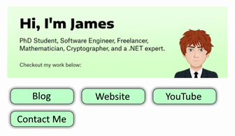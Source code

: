 <img src="https://raw.githubusercontent.com/James231/James231/master/profile-image.png" alt="Hi, I'm James. PhD Student, Software Engineer, Freelancer, Mathematician, Cryptographer, and a .NET expert. Checkout my work below:">  
  
<a href="https://blog.jam-es.com" target="_blank"><img src="https://raw.githubusercontent.com/James231/James231/master/blog.png" alt="Blog"></a>
<a href="https://jam-es.com" target="_blank"><img src="https://raw.githubusercontent.com/James231/James231/master/website.png" alt="Website"></a>
<a href="https://www.youtube.com/channel/UC_efyH4unjG3zYh85Zv4XHA" target="_blank"><img src="https://raw.githubusercontent.com/James231/James231/master/youtube.png" alt="YouTube"></a>
<a href="https://jam-es.com/#contact" target="_blank"><img src="https://raw.githubusercontent.com/James231/James231/master/contactme.png" alt="Contact Me"></a>
